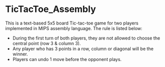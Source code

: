 # TicTacToe_Assembly
This is a text-based 5x5 board Tic-tac-toe game for two players implemented in MIPS assembly language.
The rule is listed below:
- During the first turn of both players, they are not allowed to choose the central point (row 3 & column 3).
- Any player who has 3 points in a row, column or diagonal will be the winner.
- Players can undo 1 move before the opponent plays.
